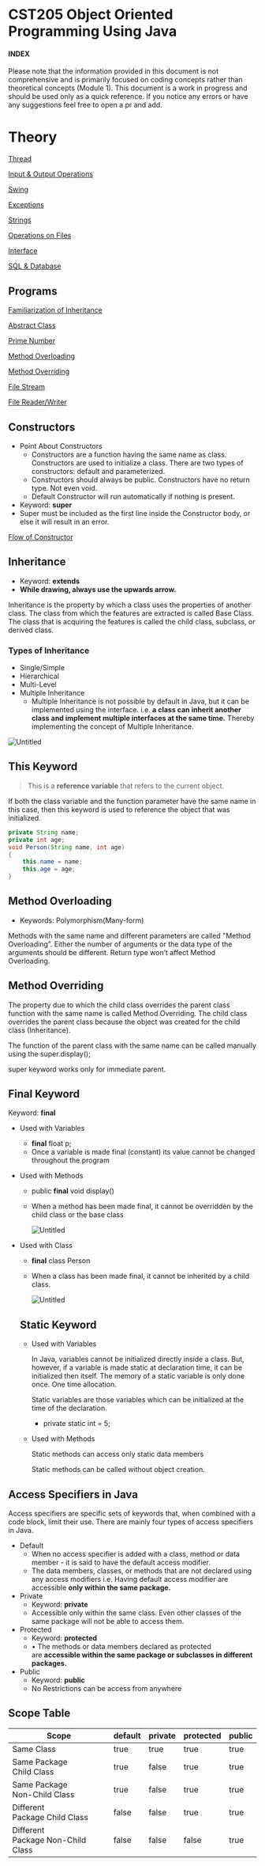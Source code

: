 # CST205 Object Oriented Programming Using Java
#### INDEX

Please note that the information provided in this document is not comprehensive and is primarily focused on coding concepts rather than theoretical concepts (Module 1). This document is a work in progress and should be used only as a quick reference. If you notice any errors or have any suggestions feel free to open a pr and add.


# Theory

[Thread](CST205N/Thread.md)

[Input & Output Operations](CST205N/Input%20&%20Output%20Operations.md)

[Swing](CST205N/Swing.md)

[Exceptions](CST205N/Exceptions.md)

[Strings](CST205N/Strings.md)

[Operations on Files](CST205N/Operations%20on%20Files.md)

[Interface](CST205N/Interface.md)

[SQL & Database](CST205N/SQL%20&%20Database.md)

## Programs

[Familiarization of Inheritance](CST205N/Familiarization%20of%20Inheritance.md)

[Abstract Class](CST205N/Abstract%20Class.md)

[Prime Number](CST205N/Prime%20Number.md)

[Method Overloading](CST205N/Method%20Overloading.md)

[Method Overriding](CST205N/Method%20Overriding.md)

[File Stream](CST205N/File%20Stream.md)

[File Reader/Writer](CST205N/File%20Reader%20Writer.md)


## Constructors

- Point About Constructors
    - Constructors are a function having the same name as class. Constructors are used to initialize a class. There are two types of constructors: default and parameterized.
    - Constructors should always be public. Constructors have no return type. Not even void.
    - Default Constructor will run automatically if nothing is present.
- Keyword: **super**
- Super must be included as the first line inside the Constructor body, or else it will result in an error.

[Flow of Constructor](CST205N/Flow%20of%20Constructor.md)

## Inheritance

- Keyword: **extends**
- **While drawing, always use the upwards arrow.**

Inheritance is the property by which a class uses the properties of another class. The class from which the features are extracted is called Base Class. The class that is acquiring the features is called the child class, subclass, or derived class.

### Types of Inheritance

- Single/Simple
- Hierarchical
- Multi-Level
- Multiple Inheritance
    - Multiple Inheritance is not possible by default in Java, but it can be implemented using the interface. i.e. **a class can inherit another class and implement multiple interfaces at the same time.** Thereby implementing the concept of Multiple Inheritance.

![Untitled](CST205N/Untitled.png)

## This Keyword

> This is a **reference variable** that refers to the current object.
> 

If both the class variable and the function parameter have the same name in this case, then this keyword is used to reference the object that was initialized. 

```java
private String name;
private int age;
void Person(String name, int age)
{
	this.name = name;
	this.age = age;
}
```

## Method Overloading

- Keywords: Polymorphism(Many-form)

Methods with the same name and different parameters are called "Method Overloading”. Either the number of arguments or the data type of the arguments should be different. Return type won’t affect Method Overloading.

## Method Overriding

The property due to which the child class overrides the parent class function with the same name is called Method Overriding. The child class overrides the parent class because the object was created for the child class (Inheritance).

The function of the parent class with the same name can be called manually using the super.display();

super keyword works only for immediate parent.

## Final Keyword

Keyword: **final**

- Used with Variables
    - **final** float p;
    - Once a variable is made final (constant) its value cannot be changed throughout the program
- Used with Methods
    - public **final** void display()
    - When a method has been made final, it cannot be overridden by the child class or the base class
        
        ![Untitled](CST205N/Untitled%201.png)
        
- Used with Class
    - **final** class Person
    - When a class has been made final, it cannot be inherited by a child class.
        
        ![Untitled](CST205N/Untitled%202.png)
        
    
    ## Static Keyword
    
    - Used with Variables
        
        In Java, variables cannot be initialized directly inside a class. But, however,  if a variable is made static at declaration time, it can be initialized then itself.  The memory of a static variable is only done once. One time allocation.
        
        Static variables are those variables which can be initialized at the time of the declaration.
        
        - private static int  = 5;
    - Used with Methods
        
        Static methods can access only static data members
        
        Static methods can be called without object creation.
        

## Access Specifiers in Java

Access specifiers are specific sets of keywords that, when combined with a code block, limit their use. There are mainly four types of access specifiers in Java.

- Default
    - When no access specifier is added with a class, method or data member - it is said to have the default access modifier.
    - The data members, classes, or methods that are not declared using any access modifiers i.e. Having default access modifier are accessible **only within the same package.**
- Private
    - Keyword: **private**
    - Accessible only within the same class. Even other classes of the same package will not be able to access them.
- Protected
    - Keyword: **protected**
    - • The methods or data members declared as protected are **accessible within the same package or subclasses in different packages.**
- Public
    - Keyword: **public**
    - No Restrictions can be access from anywhere

## Scope Table

| Scope | default | private | protected | public |
| --- | --- | --- | --- | --- |
 Same Class | true | true | true | true |
Same Package <br/> Child Class | true | false  | true | true |
Same Package <br/> Non-Child Class | true | false  | true | true |
Different <br/> Package Child Class | false | false  | true | true |
Different <br/> Package Non-Child Class | false | false  | false | true |